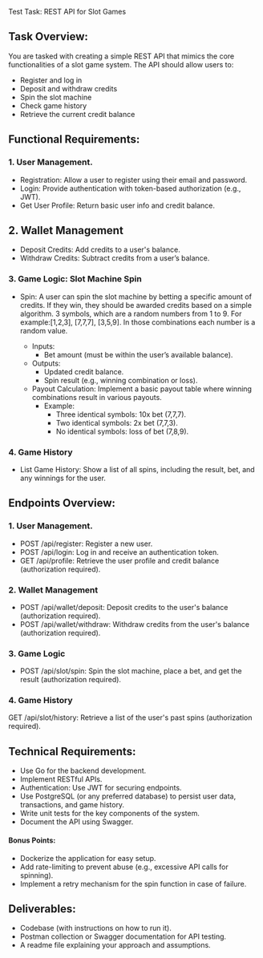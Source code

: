Test Task: REST API for Slot Games
## Task Overview:
You are tasked with creating a simple REST API that mimics the core functionalities of a slot game system. The API should allow users to:

- Register and log in
- Deposit and withdraw credits
- Spin the slot machine
- Check game history
- Retrieve the current credit balance

## Functional Requirements:
### 1. User Management.

- Registration: Allow a user to register using their email and password.
- Login: Provide authentication with token-based authorization (e.g., JWT).
- Get User Profile: Return basic user info and credit balance.
## 2. Wallet Management

- Deposit Credits: Add credits to a user's balance.
- Withdraw Credits: Subtract credits from a user’s balance.
### 3. Game Logic: Slot Machine Spin

- Spin: A user can spin the slot machine by betting a specific amount of credits. If they win, they should be awarded credits based on a simple algorithm. 3 symbols, which are a random numbers from 1 to 9. For example:[1,2,3], [7,7,7], [3,5,9]. In those combinations each number is a random value.

	- Inputs:
		- Bet amount (must be within the user’s available balance).
	- Outputs:
		- Updated credit balance.
		- Spin result (e.g., winning combination or loss). 
	- Payout Calculation: Implement a basic payout table where winning combinations result in various payouts.
		- Example:
			- Three identical symbols: 10x bet (7,7,7).
			- Two identical symbols: 2x bet (7,7,3).
			- No identical symbols: loss of bet (7,8,9).
### 4. Game History

- List Game History: Show a list of all spins, including the result, bet, and any winnings for the user.
## Endpoints Overview:
### 1. User Management.

- POST /api/register: Register a new user.
- POST /api/login: Log in and receive an authentication token.
- GET /api/profile: Retrieve the user profile and credit balance (authorization required).
### 2. Wallet Management

- POST /api/wallet/deposit: Deposit credits to the user's balance (authorization required).
- POST /api/wallet/withdraw: Withdraw credits from the user's balance (authorization required).
### 3. Game Logic

- POST /api/slot/spin: Spin the slot machine, place a bet, and get the result (authorization required).
### 4. Game History

GET /api/slot/history: Retrieve a list of the user's past spins (authorization required).
## Technical Requirements:
- Use Go for the backend development.
- Implement RESTful APIs.
- Authentication: Use JWT for securing endpoints.
- Use PostgreSQL (or any preferred database) to persist user data, transactions, and game history.
- Write unit tests for the key components of the system.
- Document the API using Swagger.
#### Bonus Points:
- Dockerize the application for easy setup.
- Add rate-limiting to prevent abuse (e.g., excessive API calls for spinning).
- Implement a retry mechanism for the spin function in case of failure.
## Deliverables:
- Codebase (with instructions on how to run it).
- Postman collection or Swagger documentation for API testing.
- A readme file explaining your approach and assumptions.